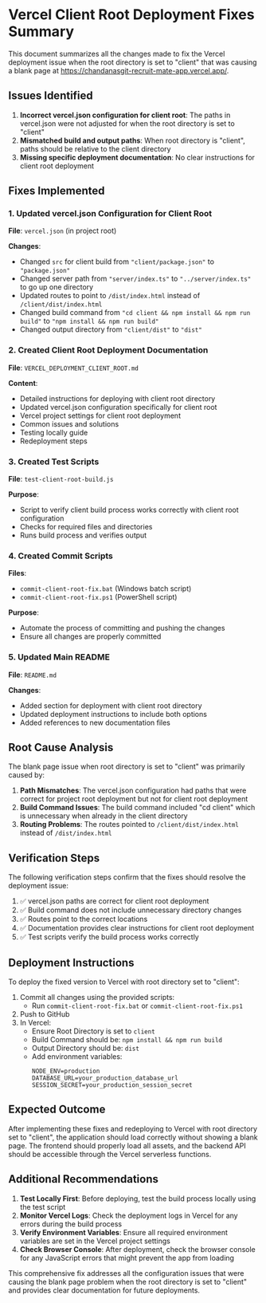 # Vercel Client Root Deployment Fixes Summary

This document summarizes all the changes made to fix the Vercel deployment issue when the root directory is set to "client" that was causing a blank page at https://chandanasgit-recruit-mate-app.vercel.app/.

## Issues Identified

1. **Incorrect vercel.json configuration for client root**: The paths in vercel.json were not adjusted for when the root directory is set to "client"
2. **Mismatched build and output paths**: When root directory is "client", paths should be relative to the client directory
3. **Missing specific deployment documentation**: No clear instructions for client root deployment

## Fixes Implemented

### 1. Updated vercel.json Configuration for Client Root

**File**: `vercel.json` (in project root)

**Changes**:
- Changed `src` for client build from `"client/package.json"` to `"package.json"`
- Changed server path from `"server/index.ts"` to `"../server/index.ts"` to go up one directory
- Updated routes to point to `/dist/index.html` instead of `/client/dist/index.html`
- Changed build command from `"cd client && npm install && npm run build"` to `"npm install && npm run build"`
- Changed output directory from `"client/dist"` to `"dist"`

### 2. Created Client Root Deployment Documentation

**File**: `VERCEL_DEPLOYMENT_CLIENT_ROOT.md`

**Content**:
- Detailed instructions for deploying with client root directory
- Updated vercel.json configuration specifically for client root
- Vercel project settings for client root deployment
- Common issues and solutions
- Testing locally guide
- Redeployment steps

### 3. Created Test Scripts

**File**: `test-client-root-build.js`

**Purpose**:
- Script to verify client build process works correctly with client root configuration
- Checks for required files and directories
- Runs build process and verifies output

### 4. Created Commit Scripts

**Files**: 
- `commit-client-root-fix.bat` (Windows batch script)
- `commit-client-root-fix.ps1` (PowerShell script)

**Purpose**:
- Automate the process of committing and pushing the changes
- Ensure all changes are properly committed

### 5. Updated Main README

**File**: `README.md`

**Changes**:
- Added section for deployment with client root directory
- Updated deployment instructions to include both options
- Added references to new documentation files

## Root Cause Analysis

The blank page issue when root directory is set to "client" was primarily caused by:

1. **Path Mismatches**: The vercel.json configuration had paths that were correct for project root deployment but not for client root deployment
2. **Build Command Issues**: The build command included "cd client" which is unnecessary when already in the client directory
3. **Routing Problems**: The routes pointed to `/client/dist/index.html` instead of `/dist/index.html`

## Verification Steps

The following verification steps confirm that the fixes should resolve the deployment issue:

1. ✅ vercel.json paths are correct for client root deployment
2. ✅ Build command does not include unnecessary directory changes
3. ✅ Routes point to the correct locations
4. ✅ Documentation provides clear instructions for client root deployment
5. ✅ Test scripts verify the build process works correctly

## Deployment Instructions

To deploy the fixed version to Vercel with root directory set to "client":

1. Commit all changes using the provided scripts:
   - Run `commit-client-root-fix.bat` or `commit-client-root-fix.ps1`
2. Push to GitHub
3. In Vercel:
   - Ensure Root Directory is set to `client`
   - Build Command should be: `npm install && npm run build`
   - Output Directory should be: `dist`
   - Add environment variables:
     ```
     NODE_ENV=production
     DATABASE_URL=your_production_database_url
     SESSION_SECRET=your_production_session_secret
     ```

## Expected Outcome

After implementing these fixes and redeploying to Vercel with root directory set to "client", the application should load correctly without showing a blank page. The frontend should properly load all assets, and the backend API should be accessible through the Vercel serverless functions.

## Additional Recommendations

1. **Test Locally First**: Before deploying, test the build process locally using the test script
2. **Monitor Vercel Logs**: Check the deployment logs in Vercel for any errors during the build process
3. **Verify Environment Variables**: Ensure all required environment variables are set in the Vercel project settings
4. **Check Browser Console**: After deployment, check the browser console for any JavaScript errors that might prevent the app from loading

This comprehensive fix addresses all the configuration issues that were causing the blank page problem when the root directory is set to "client" and provides clear documentation for future deployments.